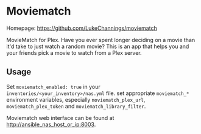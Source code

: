 # Moviematch

Homepage: <https://github.com/LukeChannings/moviematch>

MovieMatch for Plex. Have you ever spent longer deciding on a movie than it'd take to just watch a random movie? This is an app that helps you and your friends pick a movie to watch from a Plex server.

## Usage

Set `moviematch_enabled: true` in your `inventories/<your_inventory>/nas.yml` file.
set appropriate `moviematch_*` environment variables, especially `moviematch_plex_url`, `moviematch_plex_token` and `moviematch_library_filter`.

Moviematch web interface can be found at <http://ansible_nas_host_or_ip:8003>.
